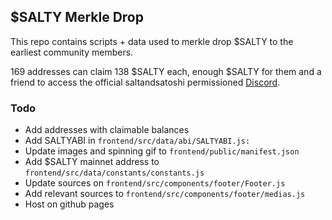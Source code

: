 ## $SALTY Merkle Drop

This repo contains scripts + data used to merkle drop $SALTY to the earliest community members.

169 addresses can claim 138 $SALTY each, enough $SALTY for them and a friend to access the official saltandsatoshi permissioned [Discord](TODO:link).

### Todo
* Add addresses with claimable balances
* Add SALTYABI in `frontend/src/data/abi/SALTYABI.js:`
* Update images and spinning gif to `frontend/public/manifest.json`
* Add $SALTY mainnet address to `frontend/src/data/constants/constants.js`
* Update sources on `frontend/src/components/footer/Footer.js`
* Add relevant sources to `frontend/src/components/footer/medias.js`
* Host on github pages